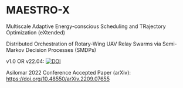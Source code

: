# MAESTRO-X
Multiscale Adaptive Energy-conscious Scheduling and TRajectory Optimization (eXtended)

Distributed Orchestration of Rotary-Wing UAV Relay Swarms via Semi-Markov Decision Processes (SMDPs)

v1.0 OR v22.04: [![DOI](https://zenodo.org/badge/480597753.svg)](https://zenodo.org/badge/latestdoi/480597753)

Asilomar 2022 Conference Accepted Paper (arXiv): https://doi.org/10.48550/arXiv.2209.07655
